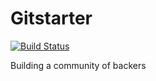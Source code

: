# Gitstarter

[![Build Status](https://travis-ci.org/karolsarnacki/workshop-2015.svg?branch=master)](https://travis-ci.org/karolsarnacki/workshop-2015)

Building a community of backers 
